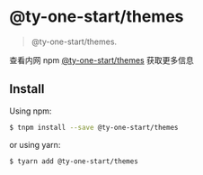 # @ty-one-start/themes

> @ty-one-start/themes.

查看内网 npm [@ty-one-start/themes](http://npm.tongyu.tech/-/web/detail/themes) 获取更多信息

## Install

Using npm:

```bash
$ tnpm install --save @ty-one-start/themes
```

or using yarn:

```bash
$ tyarn add @ty-one-start/themes
```
